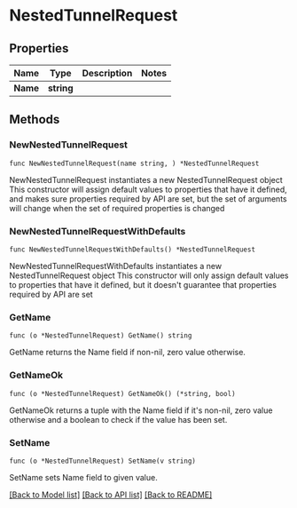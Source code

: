 # NestedTunnelRequest

## Properties

Name | Type | Description | Notes
------------ | ------------- | ------------- | -------------
**Name** | **string** |  | 

## Methods

### NewNestedTunnelRequest

`func NewNestedTunnelRequest(name string, ) *NestedTunnelRequest`

NewNestedTunnelRequest instantiates a new NestedTunnelRequest object
This constructor will assign default values to properties that have it defined,
and makes sure properties required by API are set, but the set of arguments
will change when the set of required properties is changed

### NewNestedTunnelRequestWithDefaults

`func NewNestedTunnelRequestWithDefaults() *NestedTunnelRequest`

NewNestedTunnelRequestWithDefaults instantiates a new NestedTunnelRequest object
This constructor will only assign default values to properties that have it defined,
but it doesn't guarantee that properties required by API are set

### GetName

`func (o *NestedTunnelRequest) GetName() string`

GetName returns the Name field if non-nil, zero value otherwise.

### GetNameOk

`func (o *NestedTunnelRequest) GetNameOk() (*string, bool)`

GetNameOk returns a tuple with the Name field if it's non-nil, zero value otherwise
and a boolean to check if the value has been set.

### SetName

`func (o *NestedTunnelRequest) SetName(v string)`

SetName sets Name field to given value.



[[Back to Model list]](../README.md#documentation-for-models) [[Back to API list]](../README.md#documentation-for-api-endpoints) [[Back to README]](../README.md)


